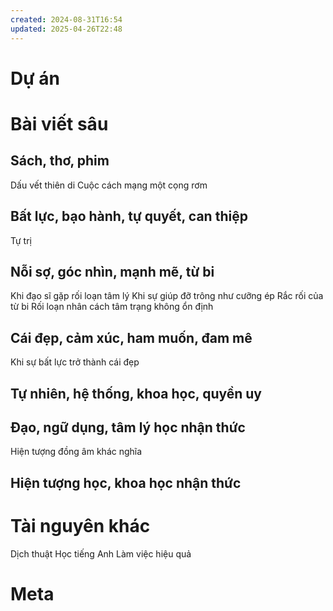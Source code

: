 ```yaml
---
created: 2024-08-31T16:54
updated: 2025-04-26T22:48
---
```


# Dự án

# Bài viết sâu

## Sách, thơ, phim
Dấu vết thiên di
Cuộc cách mạng một cọng rơm

## Bất lực, bạo hành, tự quyết, can thiệp
Tự trị

## Nỗi sợ, góc nhìn, mạnh mẽ, từ bi
Khi đạo sĩ gặp rối loạn tâm lý
Khi sự giúp đỡ trông như cưỡng ép
Rắc rối của từ bi
Rối loạn nhân cách tâm trạng không ổn định

## Cái đẹp, cảm xúc, ham muốn, đam mê
Khi sự bất lực trở thành cái đẹp

## Tự nhiên, hệ thống, khoa học, quyền uy

## Đạo, ngữ dụng, tâm lý học nhận thức
Hiện tượng đồng âm khác nghĩa

## Hiện tượng học, khoa học nhận thức

# Tài nguyên khác
Dịch thuật
Học tiếng Anh
Làm việc hiệu quả

# Meta
